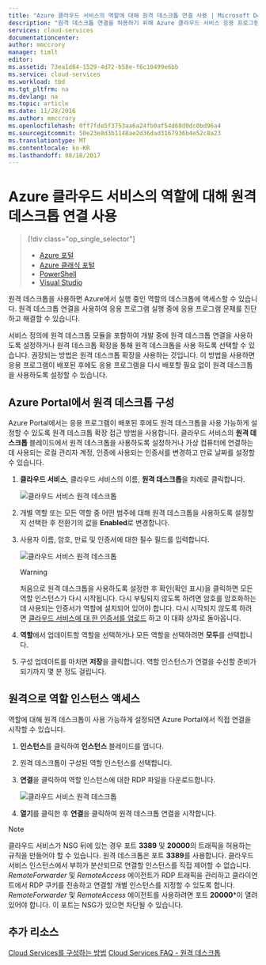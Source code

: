 ```yaml
---
title: "Azure 클라우드 서비스의 역할에 대해 원격 데스크톱 연결 사용 | Microsoft Docs"
description: "원격 데스크톱 연결을 허용하기 위해 Azure 클라우드 서비스 응용 프로그램을 구성하는 방법"
services: cloud-services
documentationcenter: 
author: mmccrory
manager: timlt
editor: 
ms.assetid: 73ea1d64-1529-4d72-b58e-f6c10499e6bb
ms.service: cloud-services
ms.workload: tbd
ms.tgt_pltfrm: na
ms.devlang: na
ms.topic: article
ms.date: 11/28/2016
ms.author: mmccrory
ms.openlocfilehash: 0ff7fde5f3753aa6a24fb0af54d68d0dc0bd96a4
ms.sourcegitcommit: 50e23e8d3b1148ae2d36dad3167936b4e52c8a23
ms.translationtype: MT
ms.contentlocale: ko-KR
ms.lasthandoff: 08/18/2017
---
```

# <a name="enable-remote-desktop-connection-for-a-role-in-azure-cloud-services"></a>Azure 클라우드 서비스의 역할에 대해 원격 데스크톱 연결 사용
> [!div class="op_single_selector"]
> * [Azure 포털](cloud-services-role-enable-remote-desktop-new-portal.md)
> * [Azure 클래식 포털](cloud-services-role-enable-remote-desktop.md)
> * [PowerShell](cloud-services-role-enable-remote-desktop-powershell.md)
> * [Visual Studio](../vs-azure-tools-remote-desktop-roles.md)
>
>

원격 데스크톱을 사용하면 Azure에서 실행 중인 역할의 데스크톱에 액세스할 수 있습니다. 원격 데스크톱 연결을 사용하여 응용 프로그램 실행 중에 응용 프로그램 문제를 진단하고 해결할 수 있습니다.

서비스 정의에 원격 데스크톱 모듈을 포함하여 개발 중에 원격 데스크톱 연결을 사용하도록 설정하거나 원격 데스크톱 확장을 통해 원격 데스크톱을 사용 하도록 선택할 수 있습니다. 권장되는 방법은 원격 데스크톱 확장을 사용하는 것입니다. 이 방법을 사용하면 응용 프로그램이 배포된 후에도 응용 프로그램을 다시 배포할 필요 없이 원격 데스크톱을 사용하도록 설정할 수 있습니다.

## <a name="configure-remote-desktop-from-the-azure-portal"></a>Azure Portal에서 원격 데스크톱 구성
Azure Portal에서는 응용 프로그램이 배포된 후에도 원격 데스크톱을 사용 가능하게 설정할 수 있도록 원격 데스크톱 확장 접근 방법을 사용합니다. 클라우드 서비스의 **원격 데스크톱** 블레이드에서 원격 데스크톱을 사용하도록 설정하거나 가상 컴퓨터에 연결하는 데 사용되는 로컬 관리자 계정, 인증에 사용되는 인증서를 변경하고 만료 날짜를 설정할 수 있습니다.

1. **클라우드 서비스**, 클라우드 서비스의 이름, **원격 데스크톱**을 차례로 클릭합니다.

    ![클라우드 서비스 원격 데스크톱](./media/cloud-services-role-enable-remote-desktop-new-portal/CloudServices_Remote_Desktop.png)

2. 개별 역할 또는 모든 역할 중 어떤 범주에 대해 원격 데스크톱을 사용하도록 설정할지 선택한 후 전환기의 값을 **Enabled**로 변경합니다.

3. 사용자 이름, 암호, 만료 및 인증서에 대한 필수 필드를 입력합니다.

    ![클라우드 서비스 원격 데스크톱](./media/cloud-services-role-enable-remote-desktop-new-portal/CloudServices_Remote_Desktop_Details.png)

   > [!WARNING]
   > 처음으로 원격 데스크톱을 사용하도록 설정한 후 확인(확인 표시)을 클릭하면 모든 역할 인스턴스가 다시 시작됩니다. 다시 부팅되지 않도록 하려면 암호를 암호화하는 데 사용되는 인증서가 역할에 설치되어 있어야 합니다. 다시 시작되지 않도록 하려면 [클라우드 서비스에 대 한 인증서를 업로드](cloud-services-configure-ssl-certificate.md#step-3-upload-a-certificate) 하고 이 대화 상자로 돌아옵니다.
   >
   >
3. **역할**에서 업데이트할 역할을 선택하거나 모든 역할을 선택하려면 **모두**를 선택합니다.

4. 구성 업데이트를 마치면 **저장**을 클릭합니다. 역할 인스턴스가 연결을 수신할 준비가 되기까지 몇 분 정도 걸립니다.

## <a name="remote-into-role-instances"></a>원격으로 역할 인스턴스 액세스
역할에 대해 원격 데스크톱이 사용 가능하게 설정되면 Azure Portal에서 직접 연결을 시작할 수 있습니다.

1. **인스턴스**를 클릭하여 **인스턴스** 블레이드를 엽니다.
2. 원격 데스크톱이 구성된 역할 인스턴스를 선택합니다.
3. **연결**을 클릭하여 역할 인스턴스에 대한 RDP 파일을 다운로드합니다.

    ![클라우드 서비스 원격 데스크톱](./media/cloud-services-role-enable-remote-desktop-new-portal/CloudServices_Remote_Desktop_Connect.png)

4. **열기**를 클릭한 후 **연결**을 클릭하여 원격 데스크톱 연결을 시작합니다.

>[!NOTE]
> 클라우드 서비스가 NSG 뒤에 있는 경우 포트 **3389** 및 **20000**의 트래픽을 허용하는 규칙을 만들어야 할 수 있습니다.  원격 데스크톱은 포트 **3389**를 사용합니다.  클라우드 서비스 인스턴스에서 부하가 분산되므로 연결할 인스턴스를 직접 제어할 수 없습니다.  *RemoteForwarder* 및 *RemoteAccess* 에이전트가 RDP 트래픽을 관리하고 클라이언트에서 RDP 쿠키를 전송하고 연결할 개별 인스턴스를 지정할 수 있도록 합니다.  *RemoteForwarder* 및 *RemoteAccess* 에이전트를 사용하려면 포트 **20000***이 열려 있어야 합니다. 이 포트는 NSG가 있으면 차단될 수 있습니다.

## <a name="additional-resources"></a>추가 리소스

[Cloud Services를 구성하는 방법](cloud-services-how-to-configure.md)
[Cloud Services FAQ - 원격 데스크톱](cloud-services-faq.md)
